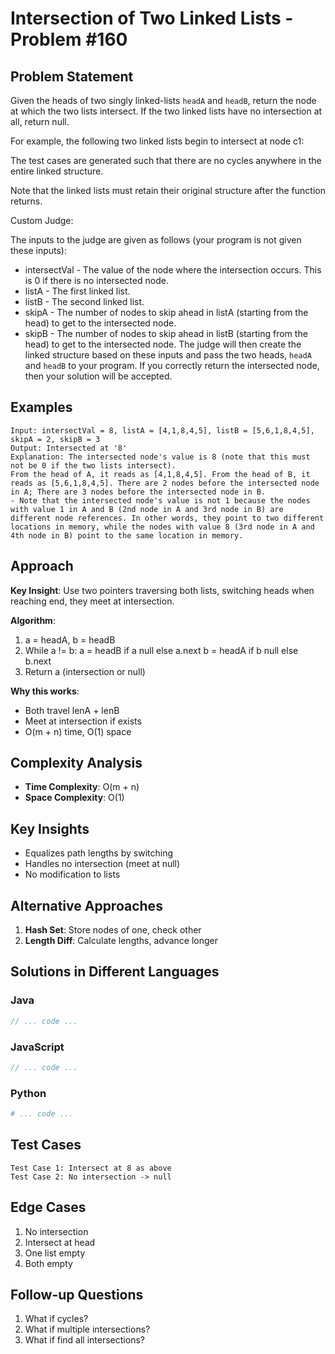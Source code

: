 # Intersection of Two Linked Lists - Problem #160

## Problem Statement
Given the heads of two singly linked-lists `headA` and `headB`, return the node at which the two lists intersect. If the two linked lists have no intersection at all, return null.

For example, the following two linked lists begin to intersect at node c1:

The test cases are generated such that there are no cycles anywhere in the entire linked structure.

Note that the linked lists must retain their original structure after the function returns.

Custom Judge:

The inputs to the judge are given as follows (your program is not given these inputs):

- intersectVal - The value of the node where the intersection occurs. This is 0 if there is no intersected node.
- listA - The first linked list.
- listB - The second linked list.
- skipA - The number of nodes to skip ahead in listA (starting from the head) to get to the intersected node.
- skipB - The number of nodes to skip ahead in listB (starting from the head) to get to the intersected node.
The judge will then create the linked structure based on these inputs and pass the two heads, `headA` and `headB` to your program. If you correctly return the intersected node, then your solution will be accepted.

## Examples
```
Input: intersectVal = 8, listA = [4,1,8,4,5], listB = [5,6,1,8,4,5], skipA = 2, skipB = 3
Output: Intersected at '8'
Explanation: The intersected node's value is 8 (note that this must not be 0 if the two lists intersect).
From the head of A, it reads as [4,1,8,4,5]. From the head of B, it reads as [5,6,1,8,4,5]. There are 2 nodes before the intersected node in A; There are 3 nodes before the intersected node in B.
- Note that the intersected node's value is not 1 because the nodes with value 1 in A and B (2nd node in A and 3rd node in B) are different node references. In other words, they point to two different locations in memory, while the nodes with value 8 (3rd node in A and 4th node in B) point to the same location in memory.
```

## Approach
**Key Insight**: Use two pointers traversing both lists, switching heads when reaching end, they meet at intersection.

**Algorithm**:
1. a = headA, b = headB
2. While a != b:
   a = headB if a null else a.next
   b = headA if b null else b.next
3. Return a (intersection or null)

**Why this works**:
- Both travel lenA + lenB
- Meet at intersection if exists
- O(m + n) time, O(1) space

## Complexity Analysis
- **Time Complexity**: O(m + n)
- **Space Complexity**: O(1)

## Key Insights
- Equalizes path lengths by switching
- Handles no intersection (meet at null)
- No modification to lists

## Alternative Approaches
1. **Hash Set**: Store nodes of one, check other
2. **Length Diff**: Calculate lengths, advance longer

## Solutions in Different Languages

### Java
```java
// ... code ...
```

### JavaScript
```javascript
// ... code ...
```

### Python
```python
# ... code ...
```

## Test Cases
```
Test Case 1: Intersect at 8 as above
Test Case 2: No intersection -> null
```

## Edge Cases
1. No intersection
2. Intersect at head
3. One list empty
4. Both empty

## Follow-up Questions
1. What if cycles?
2. What if multiple intersections?
3. What if find all intersections?
